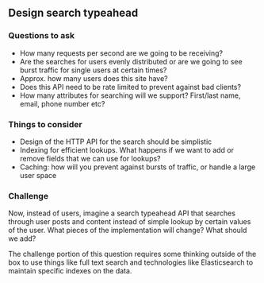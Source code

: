 ## Design search typeahead

### Questions to ask

- How many requests per second are we going to be receiving?
- Are the searches for users evenly distributed or are we going to see burst traffic for single users at certain times?
- Approx. how many users does this site have?
- Does this API need to be rate limited to prevent against bad clients?
- How many attributes for searching will we support? First/last name, email, phone number etc?

### Things to consider

- Design of the HTTP API for the search should be simplistic
- Indexing for efficient lookups. What happens if we want to add or remove fields that we can use for lookups?
- Caching: how will you prevent against bursts of traffic, or handle a large user space

### Challenge

Now, instead of users, imagine a search typeahead API that searches through user posts and content instead of simple lookup by certain values of the user. What pieces of the implementation will change? What should we add?

The challenge portion of this question requires some thinking outside of the box to use things like full text search and technologies like Elasticsearch to maintain specific indexes on the data.
